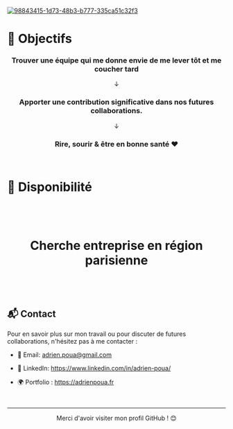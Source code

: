 [![98843415-1d73-48b3-b777-335ca51c32f3](https://github.com/AdrienPoua/AdrienPoua/assets/73964028/ccd21f0b-c35a-4037-a0ae-04ff4b12ee57)](https://adrienpoua.fr)

# 🎯 Objectifs

<h3 align="center"> Trouver une équipe qui me donne envie de me lever tôt et me coucher tard </h3>
<p align="center"> ↓ </p>
<h3 align="center"> Apporter une contribution significative dans nos futures collaborations. </h3>
<p align="center"> ↓ </p>
<h3 align="center"> Rire, sourir & être en bonne santé ❤ </h3>
  &nbsp;
  &nbsp;


# 🔎 Disponibilité


<h1 align="center" >
  &nbsp;
  
 Cherche entreprise en région parisienne
  
  &nbsp;
</h1>

## 📬 Contact

Pour en savoir plus sur mon travail ou pour discuter de futures collaborations, n'hésitez pas à me contacter :

- 📧 Email: adrien.poua@gmail.com
- 🔗 LinkedIn: https://www.linkedin.com/in/adrien-poua/
- 🌍 Portfolio : https://adrienpoua.fr
  &nbsp;
  
  &nbsp;

---

<p align="center"> Merci d'avoir visiter mon profil GitHub ! 😊 </p>
